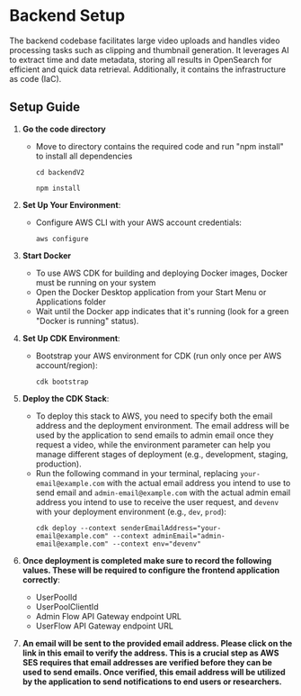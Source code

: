 # Backend Setup 

The backend codebase facilitates large video uploads and handles video processing tasks such as clipping and thumbnail generation. It leverages AI to extract time and date metadata, storing all results in OpenSearch for efficient and quick data retrieval. Additionally, it contains the infrastructure as code (IaC).


## Setup Guide

1. **Go the code directory**
   - Move to directory contains the required code and run "npm install" to install all dependencies
        ```
     cd backendV2

     npm install
     ```

2. **Set Up Your Environment**:
   - Configure AWS CLI with your AWS account credentials:
     ```
     aws configure
     ```
3. **Start Docker**
   - To use AWS CDK for building and deploying Docker images, Docker must be running on your system
   - Open the Docker Desktop application from your Start Menu or Applications folder
   - Wait until the Docker app indicates that it's running (look for a green "Docker is running" status).

4. **Set Up CDK Environment**:
   - Bootstrap your AWS environment for CDK (run only once per AWS account/region):
     ```
     cdk bootstrap
     ```

<!-- 4. **Initialize CDK**:
   - Ensure your environment is initialized:
     ```
     cdk init app --language typescript
     ``` -->

5. **Deploy the CDK Stack**:
   - To deploy this stack to AWS, you need to specify both the email address and the deployment environment. The email address will be used by the application to send emails to admin email once they request a video, while the environment parameter can help you manage different stages of deployment (e.g., development, staging, production).
   - Run the following command in your terminal, replacing `your-email@example.com` with the actual email address you intend to use to send email and `admin-email@example.com` with the actual admin email address you intend to use to receive the user request, and `devenv` with your deployment environment (e.g., `dev`, `prod`):
     ```
     cdk deploy --context senderEmailAddress="your-email@example.com" --context adminEmail="admin-email@example.com" --context env="devenv"
     ```

6. **Once deployment is completed make sure to record the following values. These will be required to configure the frontend application correctly**:
    - UserPoolId
    - UserPoolClientId
    - Admin Flow API Gateway endpoint URL 
    - UserFlow API Gateway endpoint URL

7. **An email will be sent to the provided email address. Please click on the link in this email to verify the address. This is a crucial step as AWS SES requires that email addresses are verified before they can be used to send emails. Once verified, this email address will be utilized by the application to send notifications to end users or researchers.**
